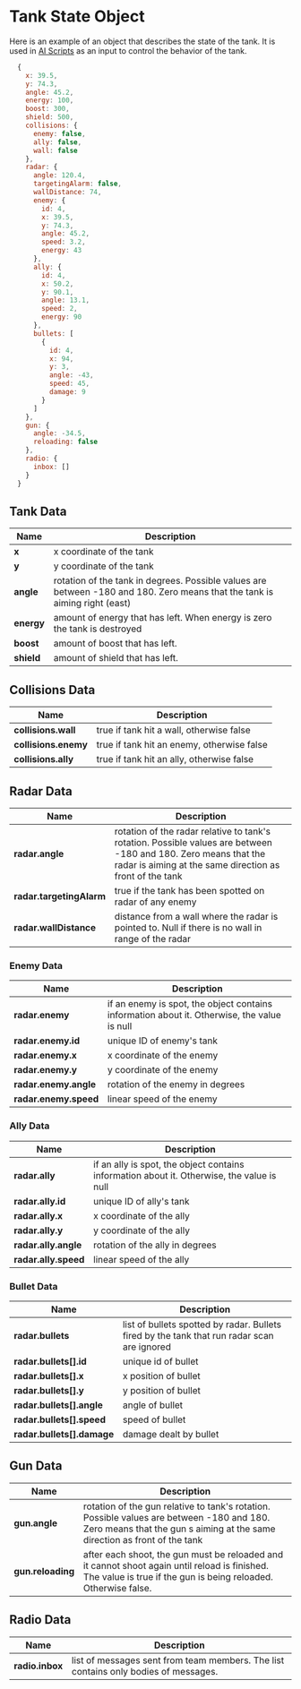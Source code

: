 # Tank State Object

Here is an example of an object that describes the state of the tank. It is used
in [AI Scripts](./ai_script.md) as an input to control the behavior of the tank.

```javascript
  {
    x: 39.5,
    y: 74.3,
    angle: 45.2,
    energy: 100,
    boost: 300,
    shield: 500,
    collisions: {
      enemy: false,
      ally: false,
      wall: false
    },
    radar: {
      angle: 120.4,
      targetingAlarm: false,
      wallDistance: 74,
      enemy: {
        id: 4,
        x: 39.5,
        y: 74.3,
        angle: 45.2,
        speed: 3.2,
        energy: 43
      },
      ally: {
        id: 4,
        x: 50.2,
        y: 90.1,
        angle: 13.1,
        speed: 2,
        energy: 90
      },
      bullets: [
        {
          id: 4,
          x: 94,
          y: 3,
          angle: -43,
          speed: 45,
          damage: 9
        }
      ]
    },
    gun: {
      angle: -34.5,
      reloading: false
    },
    radio: {
      inbox: []
    }
  }
```

## Tank Data

Name                       | Description
---------------------------|------------------------------------------------------
**x**                      | x coordinate of the tank
**y**                      | y coordinate of the tank
**angle**                  | rotation of the tank in degrees. Possible values are between -180 and 180. Zero means that the tank is aiming right (east)
**energy**                 | amount of energy that has left. When energy is zero the tank is destroyed
**boost**                  | amount of boost that has left.
**shield**                  | amount of shield that has left.

## Collisions Data

Name                       | Description
---------------------------|------------------------------------------------------
**collisions.wall**        | true if tank hit a wall, otherwise false
**collisions.enemy**       | true if tank hit an enemy, otherwise false
**collisions.ally**        | true if tank hit an ally, otherwise false

## Radar Data

Name                       | Description
---------------------------|------------------------------------------------------
**radar.angle**            | rotation of the radar relative to tank's rotation. Possible values are between -180 and 180. Zero means that the radar is aiming at the same direction as front of the tank
**radar.targetingAlarm**   | true if the tank has been spotted on radar of any enemy
**radar.wallDistance**     | distance from a wall where the radar is pointed to. Null if there is no wall in range of the radar

### Enemy Data

Name                       | Description
---------------------------|------------------------------------------------------
**radar.enemy**            | if an enemy is spot, the object contains information about it. Otherwise, the value is null
**radar.enemy.id**         | unique ID of enemy's tank
**radar.enemy.x**          | x coordinate of the enemy
**radar.enemy.y**          | y coordinate of the enemy
**radar.enemy.angle**      | rotation of the enemy in degrees
**radar.enemy.speed**      | linear speed of the enemy

### Ally Data

Name                       | Description
---------------------------|------------------------------------------------------
**radar.ally**             | if an ally is spot, the object contains information about it. Otherwise, the value is null
**radar.ally.id**          | unique ID of ally's tank
**radar.ally.x**           | x coordinate of the ally
**radar.ally.y**           | y coordinate of the ally
**radar.ally.angle**       | rotation of the ally in degrees
**radar.ally.speed**       | linear speed of the ally

### Bullet Data

Name                       | Description
---------------------------|------------------------------------------------------
**radar.bullets**          | list of bullets spotted by radar. Bullets fired by the tank that run radar scan are ignored
**radar.bullets[].id**     | unique id of bullet
**radar.bullets[].x**      | x position of bullet
**radar.bullets[].y**      | y position of bullet
**radar.bullets[].angle**  | angle of bullet
**radar.bullets[].speed**  | speed of bullet
**radar.bullets[].damage** | damage dealt by bullet

## Gun Data

Name                       | Description
---------------------------|------------------------------------------------------
**gun.angle**              | rotation of the gun relative to tank's rotation. Possible values are between -180 and 180. Zero means that the gun s aiming at the same direction as front of the tank
**gun.reloading**          | after each shoot, the gun must be reloaded and it cannot shoot again until reload is finished. The value is true if the gun is being reloaded. Otherwise false.

## Radio Data

Name                       | Description
---------------------------|------------------------------------------------------
**radio.inbox**            | list of messages sent from team members. The list contains only bodies of messages.
